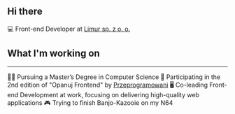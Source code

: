 ## Hi there 

💻 Front-end Developer at [Limur sp. z o. o.](https://limur.pl)

## What I'm working on

---

👨‍🎓 Pursuing a Master’s Degree in Computer Science
🥬 Participating in the 2nd edition of "Opanuj Frontend" by [Przeprogramowani](https://przeprogramowani.pl/)
🖥️ Co-leading Front-end Development at work, focusing on delivering high-quality web applications
🎮 Trying to finish Banjo-Kazooie on my N64
